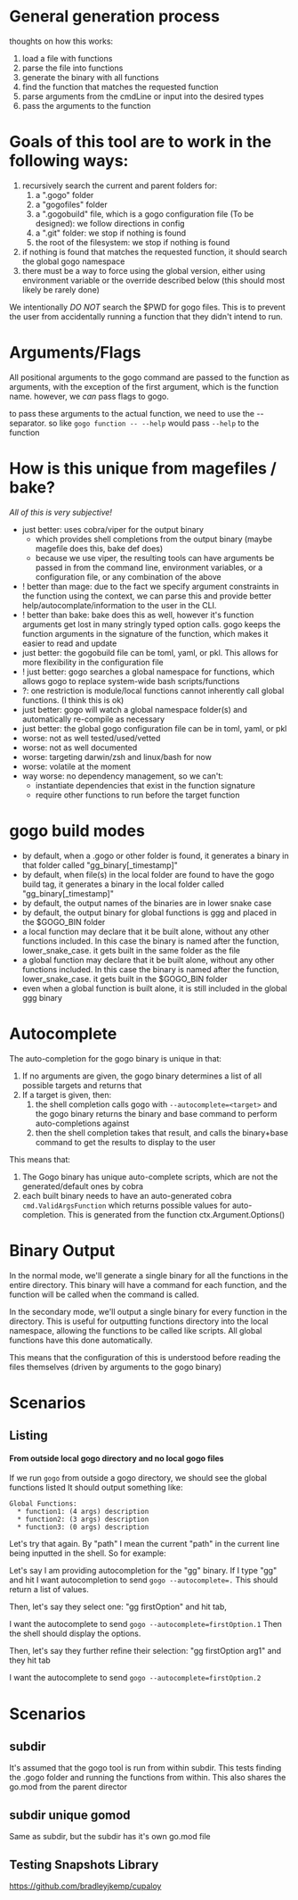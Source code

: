 # General generation process
thoughts on how this works:
1. load a file with functions
2. parse the file into functions
3. generate the binary with all functions
4. find the function that matches the requested function
5. parse arguments from the cmdLine or input into the desired types
6. pass the arguments to the function

# Goals of this tool are to work in the following ways:
1. recursively search the current and parent folders for:
   1. a ".gogo" folder
   2. a "gogofiles" folder
   3. a ".gogobuild" file, which is a gogo configuration file (To be designed): we follow directions in config
   4. a ".git" folder: we stop if nothing is found
   5. the root of the filesystem: we stop if nothing is found
2. if nothing is found that matches the requested function, it should search the global gogo namespace
3. there must be a way to force using the global version, either using environment variable or the override described below (this should most likely be rarely done)

We intentionally *DO NOT* search the $PWD for gogo files. This is to prevent the user from accidentally running a function that they didn't intend to run.

# Arguments/Flags
All positional arguments to the gogo command are passed to the function as arguments, with the exception of the first argument, 
which is the function name. however, we *can* pass flags to gogo.

to pass these arguments to the actual function, we need to use the -- separator.
so like `gogo function -- --help` would pass `--help` to the function

# How is this unique from magefiles / bake?

*All of this is very subjective!*

* just better: uses cobra/viper for the output binary 
  * which provides shell completions from the output binary (maybe magefile does this, bake def does)
  * because we use viper, the resulting tools can have arguments be passed in from the command line, environment variables, or a configuration file, or any combination of the above
* ! better than mage: due to the fact we specify argument constraints in the function using the context, we can parse this and provide better help/autocomplate/information to the user in the CLI.
* ! better than bake: bake does this as well, however it's function arguments get lost in many stringly typed option calls. gogo keeps the function arguments in the signature of the function, which makes it easier to read and update
* just better: the gogobuild file can be toml, yaml, or pkl. This allows for more flexibility in the configuration file
* ! just better: gogo searches a global namespace for functions, which allows gogo to replace system-wide bash scripts/functions
* ?: one restriction is module/local functions cannot inherently call global functions. (I think this is ok)
* just better: gogo will watch a global namespace folder(s) and automatically re-compile as necessary
* just better: the global gogo configuration file can be in toml, yaml, or pkl
* worse: not as well tested/used/vetted
* worse: not as well documented
* worse: targeting darwin/zsh and linux/bash for now
* worse: volatile at the moment
* way worse: no dependency management, so we can't: 
  * instantiate dependencies that exist in the function signature
  * require other functions to run before the target function

# gogo build modes
* by default, when a .gogo or other folder is found, it generates a binary in that folder called "gg_binary[_timestamp]"
* by default, when file(s) in the local folder are found to have the gogo build tag, it generates a binary in the local folder called "gg_binary[_timestamp]"
* by default, the output names of the binaries are in lower snake case
* by default, the output binary for global functions is ggg and placed in the $GOGO_BIN folder
* a local function may declare that it be built alone, without any other functions included. In this case the binary is named after the function, lower_snake_case. it gets built in the same folder as the file
* a global function may declare that it be built alone, without any other functions included. In this case the binary is named after the function, lower_snake_case. it gets built in the $GOGO_BIN folder
* even when a global function is built alone, it is still included in the global ggg binary

# Autocomplete
The auto-completion for the gogo binary is unique in that:
1. If no arguments are given, the gogo binary determines a list of all possible targets and returns that
2. If a target is given, then:
    1. the shell completion calls gogo with `--autocomplete=<target>` and the gogo binary returns the binary and base command to perform auto-completions against
    2. then the shell completion takes that result, and calls the binary+base command to get the results to display to the user

This means that:
1. The Gogo binary has unique auto-complete scripts, which are not the generated/default ones by cobra
2. each built binary needs to have an auto-generated cobra `cmd.ValidArgsFunction` which returns possible values for auto-completion. This is generated from the function ctx.Argument.Options()

# Binary Output
In the normal mode, we'll generate a single binary for all the functions in the entire directory. 
This binary will have a command for each function, and the function will be called when the command is called.

In the secondary mode, we'll output a single binary for every function in the directory. This is useful for outputting functions
directory into the local namespace, allowing the functions to be called like scripts. All global functions have this done automatically.

This means that the configuration of this is understood before reading the files themselves (driven by arguments to the gogo binary)

# Scenarios

## Listing

#### From outside local gogo directory and no local gogo files
If we run `gogo` from outside a gogo directory, we should see the global functions listed
It should output something like:
```
Global Functions:
  * function1: (4 args) description
  * function2: (3 args) description
  * function3: (0 args) description
```

Let's try that again. By "path" I mean the current "path" in the current line being inputted in the shell. So for example:

Let's say I am providing autocompletion for the "gg" binary.
If I type "gg" and hit <tab>
I want autocompletion to send `gogo --autocomplete=.`
This should return a list of values.

Then, let's say they select one:
"gg firstOption" and hit tab,

I want the autocomplete to send `gogo --autocomplete=firstOption.1`
Then the shell should display the options.

Then, let's say they further refine their selection:
"gg firstOption arg1" and they hit tab

I want the autocomplete to send `gogo --autocomplete=firstOption.2`

# Scenarios

## subdir
It's assumed that the gogo tool is run from within subdir. This tests finding the .gogo folder and running the functions from within.
This also shares the go.mod from the parent director

## subdir unique gomod
Same as subdir, but the subdir has it's own go.mod file

## Testing Snapshots Library
https://github.com/bradleyjkemp/cupaloy

